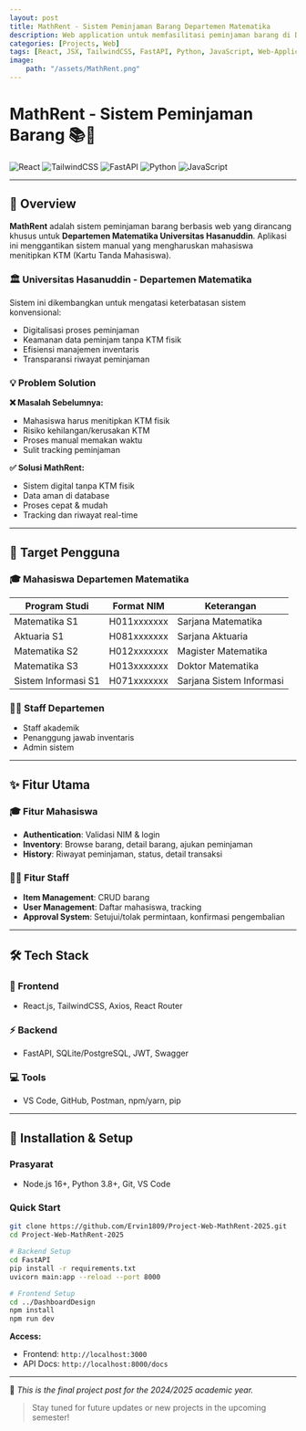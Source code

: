 ```yaml
---
layout: post
title: MathRent - Sistem Peminjaman Barang Departemen Matematika
description: Web application untuk memfasilitasi peminjaman barang di Departemen Matematika Universitas Hasanuddin
categories: [Projects, Web]
tags: [React, JSX, TailwindCSS, FastAPI, Python, JavaScript, Web-Application, University-System, Rental-Management, Full-Stack]
image:
    path: "/assets/MathRent.png"
---
```


# MathRent - Sistem Peminjaman Barang 📚🔧

![React](https://img.shields.io/badge/Frontend-React_JSX-blue.svg)
![TailwindCSS](https://img.shields.io/badge/Styling-TailwindCSS-38B2AC.svg)
![FastAPI](https://img.shields.io/badge/Backend-FastAPI-009688.svg)
![Python](https://img.shields.io/badge/Language-Python-yellow.svg)
![JavaScript](https://img.shields.io/badge/Language-JavaScript-F7DF1E.svg)

<!-- Optional links (uncomment when needed) -->
<!-- **[🌐 Live Demo](https://mathrent-demo.vercel.app)** -->
<!-- **[📖 API Documentation](https://github.com/Ervin1809/MathRent/wiki/API-Docs)** -->
<!-- **[🐛 Report Issues](https://github.com/Ervin1809/Project-Web-MathRent-2025)** -->

---

## 🎯 Overview

**MathRent** adalah sistem peminjaman barang berbasis web yang dirancang khusus untuk **Departemen Matematika Universitas Hasanuddin**. Aplikasi ini menggantikan sistem manual yang mengharuskan mahasiswa menitipkan KTM (Kartu Tanda Mahasiswa).

### 🏛️ Universitas Hasanuddin - Departemen Matematika

Sistem ini dikembangkan untuk mengatasi keterbatasan sistem konvensional:
- Digitalisasi proses peminjaman
- Keamanan data peminjam tanpa KTM fisik
- Efisiensi manajemen inventaris
- Transparansi riwayat peminjaman

### 💡 Problem Solution

**❌ Masalah Sebelumnya:**
- Mahasiswa harus menitipkan KTM fisik
- Risiko kehilangan/kerusakan KTM
- Proses manual memakan waktu
- Sulit tracking peminjaman

**✅ Solusi MathRent:**
- Sistem digital tanpa KTM fisik
- Data aman di database
- Proses cepat & mudah
- Tracking dan riwayat real-time

---

## 👥 Target Pengguna

### 🎓 Mahasiswa Departemen Matematika

| Program Studi | Format NIM | Keterangan |
|---------------|------------|------------|
| Matematika S1 | H011xxxxxxx | Sarjana Matematika |
| Aktuaria S1   | H081xxxxxxx | Sarjana Aktuaria |
| Matematika S2 | H012xxxxxxx | Magister Matematika |
| Matematika S3 | H013xxxxxxx | Doktor Matematika |
| Sistem Informasi S1 | H071xxxxxxx | Sarjana Sistem Informasi |

### 👨‍💼 Staff Departemen
- Staff akademik
- Penanggung jawab inventaris
- Admin sistem

---

## ✨ Fitur Utama

### 🎓 Fitur Mahasiswa
- **Authentication**: Validasi NIM & login
- **Inventory**: Browse barang, detail barang, ajukan peminjaman
- **History**: Riwayat peminjaman, status, detail transaksi

### 👨‍💼 Fitur Staff
- **Item Management**: CRUD barang
- **User Management**: Daftar mahasiswa, tracking
- **Approval System**: Setujui/tolak permintaan, konfirmasi pengembalian

---

## 🛠️ Tech Stack

### 🎨 Frontend
- React.js, TailwindCSS, Axios, React Router

### ⚡ Backend
- FastAPI, SQLite/PostgreSQL, JWT, Swagger

### 💻 Tools
- VS Code, GitHub, Postman, npm/yarn, pip

---

## 🚀 Installation & Setup

### Prasyarat
- Node.js 16+, Python 3.8+, Git, VS Code

### Quick Start

```bash
git clone https://github.com/Ervin1809/Project-Web-MathRent-2025.git
cd Project-Web-MathRent-2025

# Backend Setup
cd FastAPI
pip install -r requirements.txt
uvicorn main:app --reload --port 8000

# Frontend Setup
cd ../DashboardDesign
npm install
npm run dev
```

**Access:**
- Frontend: `http://localhost:3000`
- API Docs: `http://localhost:8000/docs`

---

📌 _This is the final project post for the 2024/2025 academic year._

> Stay tuned for future updates or new projects in the upcoming semester!
